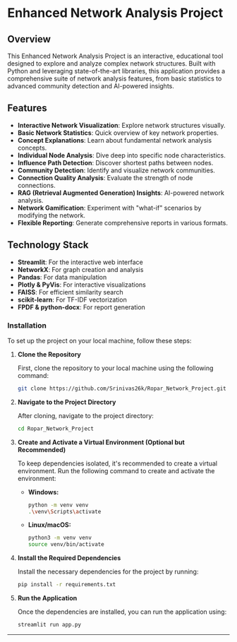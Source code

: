 # Enhanced Network Analysis Project

## Overview

This Enhanced Network Analysis Project is an interactive, educational tool designed to explore and analyze complex network structures. Built with Python and leveraging state-of-the-art libraries, this application provides a comprehensive suite of network analysis features, from basic statistics to advanced community detection and AI-powered insights.

## Features

- **Interactive Network Visualization**: Explore network structures visually.
- **Basic Network Statistics**: Quick overview of key network properties.
- **Concept Explanations**: Learn about fundamental network analysis concepts.
- **Individual Node Analysis**: Dive deep into specific node characteristics.
- **Influence Path Detection**: Discover shortest paths between nodes.
- **Community Detection**: Identify and visualize network communities.
- **Connection Quality Analysis**: Evaluate the strength of node connections.
- **RAG (Retrieval Augmented Generation) Insights**: AI-powered network analysis.
- **Network Gamification**: Experiment with "what-if" scenarios by modifying the network.
- **Flexible Reporting**: Generate comprehensive reports in various formats.

## Technology Stack

- **Streamlit**: For the interactive web interface
- **NetworkX**: For graph creation and analysis
- **Pandas**: For data manipulation
- **Plotly & PyVis**: For interactive visualizations
- **FAISS**: For efficient similarity search
- **scikit-learn**: For TF-IDF vectorization
- **FPDF & python-docx**: For report generation

### **Installation**

To set up the project on your local machine, follow these steps:

1. **Clone the Repository**

   First, clone the repository to your local machine using the following command:
   ```bash
   git clone https://github.com/Srinivas26k/Ropar_Network_Project.git
   ```

2. **Navigate to the Project Directory**

   After cloning, navigate to the project directory:
   ```bash
   cd Ropar_Network_Project
   ```

3. **Create and Activate a Virtual Environment (Optional but Recommended)**

   To keep dependencies isolated, it's recommended to create a virtual environment. Run the following command to create and activate the environment:

   - **Windows:**
     ```bash
     python -m venv venv
     .\venv\Scripts\activate
     ```

   - **Linux/macOS:**
     ```bash
     python3 -m venv venv
     source venv/bin/activate
     ```

4. **Install the Required Dependencies**

   Install the necessary dependencies for the project by running:
   ```bash
   pip install -r requirements.txt
   ```

5. **Run the Application**

   Once the dependencies are installed, you can run the application using:
   ```bash
   streamlit run app.py
   ```

---



